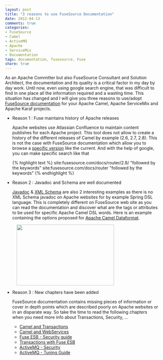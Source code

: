 ```yaml
---
layout: post
title: "3 reasons to use FuseSource Documentation"
date: 2012-04-13
comments: true
categories:
- FuseSource
- Camel
- ActiveMQ
- Apache
- ServiceMix
- Documentation
tags: documentation, fusesource, Fuse
share: true
---
```


As an Apache Committer but also FuseSource Consultant and Solution Architect, the documentation and its quality is a critical factor in my day by day work.
Until now, even using google search engine, that was difficult to find in one place all the information required and a wasting time.
This situation has changed and I will give you three reasons to use/adopt [FuseSource documentation](http://fusesource.com/documentation/) for your Apache Camel,
Apache ServiceMix and Apache Karaf projects.

  * Reason 1 : Fuse maintains history of Apache releases

    Apache websites use Atlassian Confluence to maintain content publishes for each Apache project. This tool does not allow to create a history of the different releases
    of Camel by example (2.6, 2.7, 2.8). This is not the case with FuseSource documentation which allow you to browse a [specific version](http://fusesource.com/documentation/) like the current.
    And with the help of google, you can make specific search like that

    {% highlight text %}
    site:fusesource.com/docs/router/2.8/ "followed by the keywords"
    site:fusesource.com/docs/router "followed by the keywords"
    {% endhighlight %}

  * Reason 2 : Javadoc and Schema are well documented

    [Javadoc](http://fusesource.com/docs/router/2.8/apidoc/index.html) & [XML Schema](http://fusesource.com/docs/router/2.8/xmlref/index.html) are also 2 interesting examples as there is no XML Schema javadoc
    on Apache websites for by example Spring DSL language. This is completely different on FuseSource web site as you can read the documentation and discover what are the tags or attributes
    to be used for specific Apache Camel DSL words. Here is an example containing the options proposed for [Apache Camel Dataformat](http://fusesource.com/docs/router/2.8/xmlref/http.camel.apache.org.2033734988/element/dataformats.html).

    <a href="{{site.url}}/assets/images/xsd_schema_doc.png" imageanchor="1" style="margin-left: 1em; margin-right: 1em;"><img border="0" height="200" src="{{site.url}}/assets/images/xsd_schema_doc.png" width="320"/></a>

  * Reason 3 : New chapters have been added

    FuseSource documentation contains missing pieces of information or cover in depth points which are described poorly on Apache websites or in an disparate way.
    So take the time to read the following chapters when you need more info about Transactions, Security, ...

    - [Camel and Transactions](http://fusesource.com/docs/router/2.8/transactions/front.html)
    - [Camel and WebServices](http://fusesource.com/docs/router/2.8/camel_cxf/front.html)
    - [Fuse ESB - Security guide](http://fusesource.com/docs/esb/4.4.1/esb_security/front.html)
    - [Transactions with Fuse ESB](http://fusesource.com/docs/esb/4.4.1/camel_tx/front.html)
    - [ActiveMQ - Security](http://fusesource.com/docs/esb/4.4.1/amq_security/front.html)
    - [ActiveMQ - Tuning Guide](http://fusesource.com/docs/esb/4.4.1/amq_tuning/front.html)
